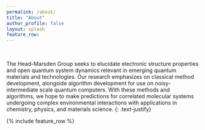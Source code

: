 ```yaml
---
permalink: /about/
title: "About"
author_profile: false
layout: splash
feature_row:
---
```


<br>

The Head-Marsden Group seeks to elucidate electronic structure properties and open quantum system dynamics relevant in emerging quantum materials and technologies. Our research emphasizes on classical method development, alongside algorithm development for use on noisy-intermediate scale quantum computers. With these methods and algorithms, we hope to make predictions for correlated molecular systems undergoing complex environmental interactions with applications in chemistry, physics, and materials science.
{: .text-justify}

{% include feature_row %}
